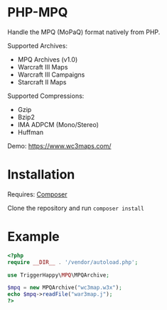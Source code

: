 # PHP-MPQ
Handle the MPQ (MoPaQ) format natively from PHP.

Supported Archives:
* MPQ Archives (v1.0)
* Warcraft III Maps
* Warcraft III Campaigns
* Starcraft II Maps

Supported Compressions:
* Gzip
* Bzip2
* IMA ADPCM (Mono/Stereo)
* Huffman

Demo: https://www.wc3maps.com/

Installation
==========

Requires: [Composer](https://getcomposer.org/download/)

Clone the repository and run ``composer install``

Example
==========
```php
<?php
require __DIR__ . '/vendor/autoload.php';

use TriggerHappy\MPQ\MPQArchive;

$mpq = new MPQArchive("wc3map.w3x");
echo $mpq->readFile("war3map.j");
?>
```